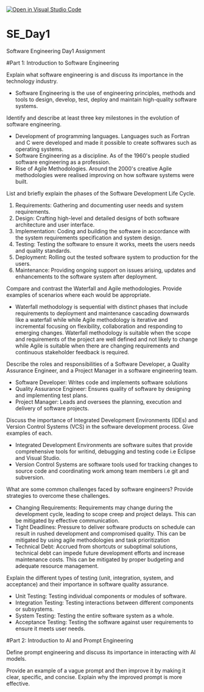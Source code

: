 [![Open in Visual Studio Code](https://classroom.github.com/assets/open-in-vscode-2e0aaae1b6195c2367325f4f02e2d04e9abb55f0b24a779b69b11b9e10269abc.svg)](https://classroom.github.com/online_ide?assignment_repo_id=15558218&assignment_repo_type=AssignmentRepo)
# SE_Day1
Software Engineering Day1 Assignment

#Part 1: Introduction to Software Engineering

Explain what software engineering is and discuss its importance in the technology industry.
- Software Engineering is the use of engineering principles, methods and tools to design, develop, test, deploy and maintain high-quality software systems.

Identify and describe at least three key milestones in the evolution of software engineering.
- Development of programming languages. Languages such as Fortran and C were developed and made it possible to create softwares such as operating systems.
- Software Engineering as a discipline. As of the 1960's people studied software engineering as a profession.
- Rise of Agile Methodologies. Around the 2000's creative Agile methodologies were realised improving on how software systems were built.

List and briefly explain the phases of the Software Development Life Cycle.
1. Requirements: 
Gathering and documenting user needs and system requirements.
2. Design:
Crafting high-level and detailed designs of both software architecture and user interface.
4. Implementation: 
Coding and building the software in accordance with the system requirements specification and system design.
5. Testing: 
Testing the software to ensure it works, meets the users needs and quality standards.
6. Deployment: 
Rolling out the tested software system to production for the users.
7. Maintenance: 
Providing ongoing support on issues arising, updates and enhancements to the software system after deployment.

Compare and contrast the Waterfall and Agile methodologies. Provide examples of scenarios where each would be appropriate.
- Waterfall methodology is sequential with distinct phases that include requirements to deployment and maintenance cascading downwards like a waterfall while 
while Agile methodology is iterative and incremental focusing on flexibility, collaboration and responding to emerging changes. Waterfall methodology is
suitable when the scope and requirements of the project are well defined and not likely to change while Agile is suitable when there are changing requirements and continuous stakeholder feedback is required.

Describe the roles and responsibilities of a Software Developer, a Quality Assurance Engineer, and a Project Manager in a software engineering team.
- Software Developer: Writes code and implements software solutions
- Quality Assurance Engineer: Ensures quality of software by designing and implementing test plans.
- Project Manager: Leads and oversees the planning, execution and delivery of software projects.

Discuss the importance of Integrated Development Environments (IDEs) and Version Control Systems (VCS) in the software development process. Give examples of each.
- Integrated Development Environments are software suites that provide comprehensive tools for writind, debugging and testing code i.e Eclipse and Visual Studio.
- Version Control Systems are software tools used for tracking changes to source code and coordinating work among team members i.e git and subversion.

What are some common challenges faced by software engineers? Provide strategies to overcome these challenges.
- Changing Requirements: Requirements may change during the development cycle, leading to scope creep and project delays. This can be mitigated by effective communication.
- Tight Deadlines: Pressure to deliver software products on schedule can result in rushed development and compromised quality. This can be mitigated by using agile methodologies and task prioritization
- Technical Debt: Accrued from shortcuts or suboptimal solutions, technical debt can impede future development efforts and increase maintenance costs. This can be mitigated by proper budgeting and adequate resource management.

Explain the different types of testing (unit, integration, system, and acceptance) and their importance in software quality assurance.
- Unit Testing: Testing individual components or modules of software.
- Integration Testing: Testing interactions between different components or subsystems.
- System Testing: Testing the entire software system as a whole.
- Acceptance Testing: Testing the software against user requirements to ensure it meets user needs.

#Part 2: Introduction to AI and Prompt Engineering


Define prompt engineering and discuss its importance in interacting with AI models.


Provide an example of a vague prompt and then improve it by making it clear, specific, and concise. Explain why the improved prompt is more effective.
